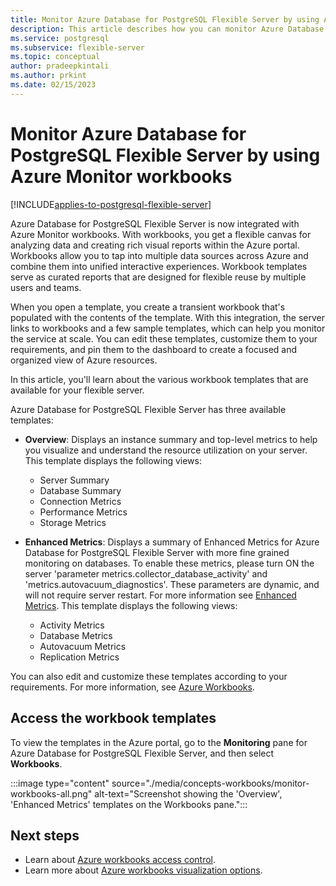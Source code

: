 ```yaml
---
title: Monitor Azure Database for PostgreSQL Flexible Server by using Azure Monitor workbooks
description: This article describes how you can monitor Azure Database for PostgreSQL Flexible Server by using Azure Monitor workbooks.
ms.service: postgresql
ms.subservice: flexible-server
ms.topic: conceptual
author: pradeepkintali
ms.author: prkint
ms.date: 02/15/2023
---
```

# Monitor Azure Database for PostgreSQL Flexible Server by using Azure Monitor workbooks

[!INCLUDE[applies-to-postgresql-flexible-server](../includes/applies-to-postgresql-flexible-server.md)]

Azure Database for PostgreSQL Flexible Server is now integrated with Azure Monitor workbooks. With workbooks, you get a flexible canvas for analyzing data and creating rich visual reports within the Azure portal. Workbooks allow you to tap into multiple data sources across Azure and combine them into unified interactive experiences. Workbook templates serve as curated reports that are designed for flexible reuse by multiple users and teams. 

When you open a template, you create a transient workbook that's populated with the contents of the template. With this integration, the server links to workbooks and a few sample templates, which can help you monitor the service at scale. You can edit these templates, customize them to your requirements, and pin them to the dashboard to create a focused and organized view of Azure resources.
 
In this article, you'll learn about the various workbook templates that are available for your flexible server.

Azure Database for PostgreSQL Flexible Server has three available templates:
 
- **Overview**: Displays an instance summary and top-level metrics to help you visualize and understand the resource utilization on your server. This template displays the following views:

    * Server Summary 
    * Database Summary
    * Connection Metrics 
    * Performance Metrics 
    * Storage Metrics 

* **Enhanced Metrics**: Displays a summary of Enhanced Metrics for Azure Database for PostgreSQL Flexible Server with more fine grained monitoring on databases. To enable these metrics, please turn ON the server 'parameter metrics.collector_database_activity' and 'metrics.autovacuum_diagnostics'. These parameters are dynamic, and will not require server restart. For more information see [Enhanced Metrics](./concepts-monitoring.md#enhanced-metrics). This template displays the following views:

    * Activity Metrics
    * Database Metrics
    * Autovacuum Metrics
    * Replication Metrics


You can also edit and customize these templates according to your requirements. For more information, see [Azure Workbooks](../../azure-monitor/visualize/workbooks-overview.md).

 ## Access the workbook templates

To view the templates in the Azure portal, go to the **Monitoring** pane for Azure Database for PostgreSQL Flexible Server, and then select **Workbooks**.

:::image type="content" source="./media/concepts-workbooks/monitor-workbooks-all.png" alt-text="Screenshot showing the 'Overview', 'Enhanced Metrics' templates on the Workbooks pane.":::


## Next steps
- Learn about [Azure workbooks access control](../../azure-monitor/visualize/workbooks-overview.md#access-control).
- Learn more about [Azure workbooks visualization options](../../azure-monitor/visualize/workbooks-visualizations.md). 
